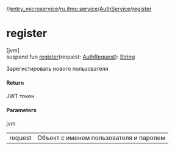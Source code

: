 //[entry_microservice](../../../index.md)/[ru.itmo.service](../index.md)/[AuthService](index.md)/[register](register.md)

# register

[jvm]\
suspend fun [register](register.md)(request: [AuthRequest](../../ru.itmo.dto.api/-auth-request/index.md)): [String](https://kotlinlang.org/api/core/kotlin-stdlib/kotlin/-string/index.html)

Зарегистировать нового пользователя

#### Return

JWT токен

#### Parameters

jvm

| | |
|---|---|
| request | Объект с именем пользователя и паролем |